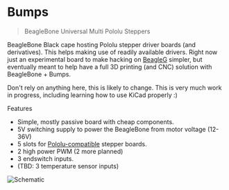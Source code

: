 Bumps
=====

> BeagleBone Universal Multi Pololu Steppers

BeagleBone Black cape hosting Pololu stepper driver boards (and derivatives).
This helps making use of readily available drivers.
Right now just an experimental board to make hacking on [BeagleG][beagleg-url]
simpler, but eventually meant to help have a full 3D printing
(and CNC) solution with BeagleBone + Bumps.

Don't rely on anything here, this is likely to change. This is very much work
in progress, including learning how to use KiCad properly :)

Features
   * Simple, mostly passive board with cheap components.
   * 5V switching supply to power the BeagleBone from motor voltage (12-36V)
   * 5 slots for [Pololu-compatible][pololu-url] stepper boards.
   * 2 high power PWM (2 more planned)
   * 3 endswitch inputs.
   * (TBD: 3 temperature sensor inputs)

![Schematic][schem]

[beagleg-url]: https://github.com/hzeller/beagleg
[pololu-url]: http://www.pololu.com/product/1182
[schem]: https://github.com/hzeller/bumps/raw/master/img/bumps-schem.png
